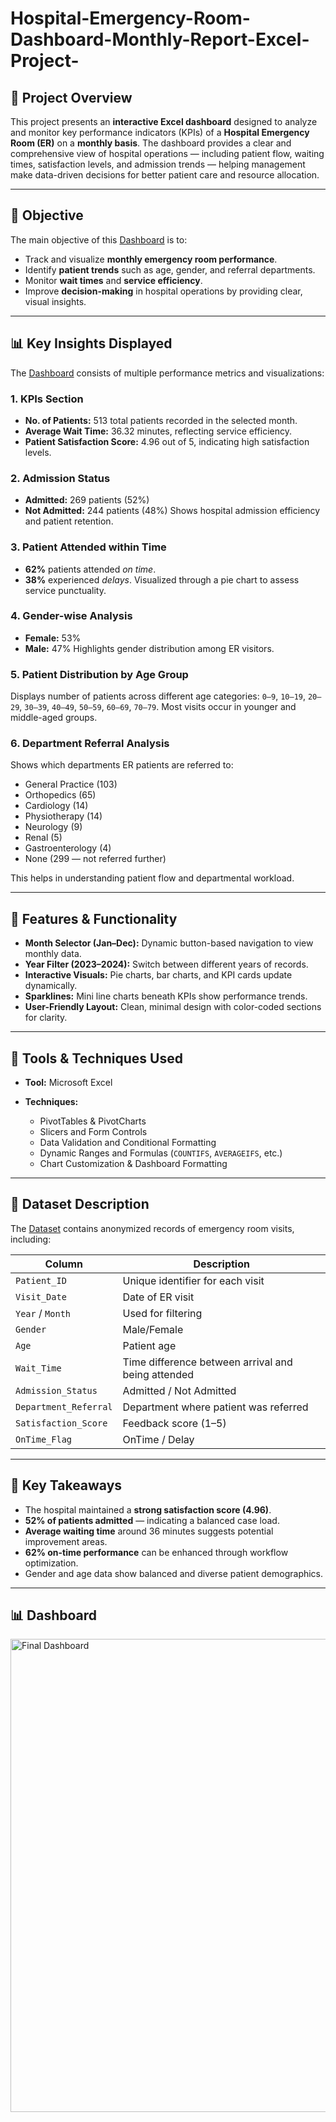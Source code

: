 # Hospital-Emergency-Room-Dashboard-Monthly-Report-Excel-Project-

## 📘 Project Overview

This project presents an **interactive Excel dashboard** designed to analyze and monitor key performance indicators (KPIs) of a **Hospital Emergency Room (ER)** on a **monthly basis**.
The dashboard provides a clear and comprehensive view of hospital operations — including patient flow, waiting times, satisfaction levels, and admission trends — helping management make data-driven decisions for better patient care and resource allocation.

---

## 🎯 Objective

The main objective of this <a href="https://github.com/shubhamydv10/Hospital-Emergency-Room-Dashboard-Monthly-Report-Excel-Project-/blob/main/Final%20Dashboard.png">Dashboard</a> is to:

* Track and visualize **monthly emergency room performance**.
* Identify **patient trends** such as age, gender, and referral departments.
* Monitor **wait times** and **service efficiency**.
* Improve **decision-making** in hospital operations by providing clear, visual insights.

---

## 📊 Key Insights Displayed

The <a href="https://github.com/shubhamydv10/Hospital-Emergency-Room-Dashboard-Monthly-Report-Excel-Project-/blob/main/Final%20Dashboard.png">Dashboard</a> consists of multiple performance metrics and visualizations:

### 1. **KPIs Section**

* **No. of Patients:** 513 total patients recorded in the selected month.
* **Average Wait Time:** 36.32 minutes, reflecting service efficiency.
* **Patient Satisfaction Score:** 4.96 out of 5, indicating high satisfaction levels.

### 2. **Admission Status**

* **Admitted:** 269 patients (52%)
* **Not Admitted:** 244 patients (48%)
  Shows hospital admission efficiency and patient retention.

### 3. **Patient Attended within Time**

* **62%** patients attended *on time*.
* **38%** experienced *delays*.
  Visualized through a pie chart to assess service punctuality.

### 4. **Gender-wise Analysis**

* **Female:** 53%
* **Male:** 47%
  Highlights gender distribution among ER visitors.

### 5. **Patient Distribution by Age Group**

Displays number of patients across different age categories:
`0–9`, `10–19`, `20–29`, `30–39`, `40–49`, `50–59`, `60–69`, `70–79`.
Most visits occur in younger and middle-aged groups.

### 6. **Department Referral Analysis**

Shows which departments ER patients are referred to:

* General Practice (103)
* Orthopedics (65)
* Cardiology (14)
* Physiotherapy (14)
* Neurology (9)
* Renal (5)
* Gastroenterology (4)
* None (299 — not referred further)

This helps in understanding patient flow and departmental workload.

---

## 🧩 Features & Functionality

* **Month Selector (Jan–Dec):** Dynamic button-based navigation to view monthly data.
* **Year Filter (2023–2024):** Switch between different years of records.
* **Interactive Visuals:** Pie charts, bar charts, and KPI cards update dynamically.
* **Sparklines:** Mini line charts beneath KPIs show performance trends.
* **User-Friendly Layout:** Clean, minimal design with color-coded sections for clarity.

---

## 🧮 Tools & Techniques Used

* **Tool:** Microsoft Excel
* **Techniques:**

  * PivotTables & PivotCharts
  * Slicers and Form Controls
  * Data Validation and Conditional Formatting
  * Dynamic Ranges and Formulas (`COUNTIFS`, `AVERAGEIFS`, etc.)
  * Chart Customization & Dashboard Formatting

---

## 📁 Dataset Description

The <a href="https://github.com/shubhamydv10/Hospital-Emergency-Room-Dashboard-Monthly-Report-Excel-Project-/blob/main/Hospital%20Emergency%20Room%20Data.csv">Dataset</a> contains anonymized records of emergency room visits, including:

| Column                | Description                                        |
| --------------------- | -------------------------------------------------- |
| `Patient_ID`          | Unique identifier for each visit                   |
| `Visit_Date`          | Date of ER visit                                   |
| `Year` / `Month`      | Used for filtering                                 |
| `Gender`              | Male/Female                                        |
| `Age`                 | Patient age                                        |
| `Wait_Time`           | Time difference between arrival and being attended |
| `Admission_Status`    | Admitted / Not Admitted                            |
| `Department_Referral` | Department where patient was referred              |
| `Satisfaction_Score`  | Feedback score (1–5)                               |
| `OnTime_Flag`         | OnTime / Delay                                     |

---

## 🧠 Key Takeaways

* The hospital maintained a **strong satisfaction score (4.96)**.
* **52% of patients admitted** — indicating a balanced case load.
* **Average waiting time** around 36 minutes suggests potential improvement areas.
* **62% on-time performance** can be enhanced through workflow optimization.
* Gender and age data show balanced and diverse patient demographics.

---

## 📊 Dashboard

<img width="1652" height="757" alt="Final Dashboard" src="https://github.com/user-attachments/assets/b41c51ef-b14c-4a3f-a55c-306e5c3abfe4" />








